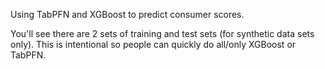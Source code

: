 Using TabPFN and XGBoost to predict consumer scores.

You'll see there are 2 sets of training and test sets (for synthetic data sets only).  This is intentional so people can quickly do all/only XGBoost or TabPFN.
